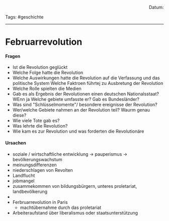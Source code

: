 <p align="right">Datum:</p>

Tags: #geschichte 

---

# Februarrevolution
#### Fragen
- Ist die Revolution geglückt
- Welche Folge hatte die Revolution
- Welche Auswirkungen hatte die Revolution auf die Verfassung und das politische System Welche Faktroen führtej zu Ausbretung der Revolution
- Welche Rolle spielten die Medien
- Gab es als Ergebnis der Revolutionen einen deutschen Nationalsstaat? WEnn ja Welche gebiete umfasste er? Gab es Bundesländer?
- Was sind "Schlüsselmomente"/ besondere ereignisse der Revolution?
- Wer/welche Gebiete nahmen an der Revolution teil? Waurm genau diese?
- Wie viele Tote gab es?
- Was lehrte die Revolution?
- Wie kam es zur Revolution und was forderten die Revolutionäre

#### Ursachen
- soziale / wirtschaftliche entwicklung → pauperismus → bevölkerungswachstum
- meinungsdifferenzen
- niederschlagen von Revolten
- Landflucht
- jobmangel
- zusammekommen von bildungsbürgern, unteres proletariat, landbevölkerung
- 
- Ferbruarrevolution in Paris
	- machtübernahme durch das proletariat
- Arbeiteraufstand über liberalismus oder staatsunterstützung
